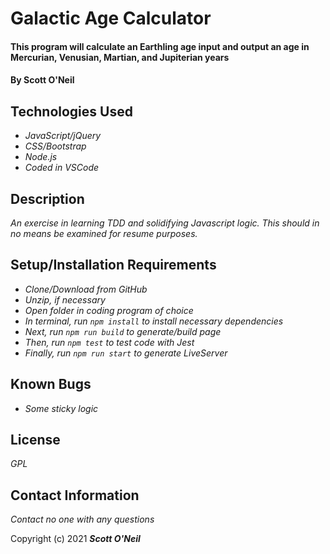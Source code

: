 # Galactic Age Calculator

#### This program will calculate an Earthling age input and output an age in Mercurian, Venusian, Martian, and Jupiterian years

#### By Scott O'Neil

## Technologies Used

* _JavaScript/jQuery_
* _CSS/Bootstrap_
* _Node.js_
* _Coded in VSCode_

## Description
_An exercise in learning TDD and solidifying Javascript logic. This should in no means be examined for resume purposes._

## Setup/Installation Requirements

* _Clone/Download from GitHub_
* _Unzip, if necessary_
* _Open folder in coding program of choice_
* _In terminal, run `npm install` to install necessary dependencies_
* _Next, run `npm run build` to generate/build page_
* _Then, run `npm test` to test code with Jest_
* _Finally, run `npm run start` to  generate LiveServer_

## Known Bugs

* _Some sticky logic_

## License
_GPL_

## Contact Information

_Contact no one with any questions_

Copyright (c) 2021 **_Scott O'Neil_**